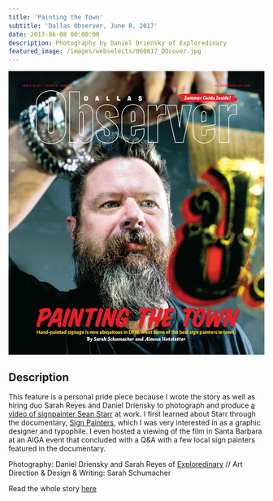```yaml
---
title: 'Painting the Town'
subtitle: 'Dallas Observer, June 8, 2017'
date: 2017-06-08 00:00:00
description: Photography by Daniel Driensky of Exploredinary
featured_image: /images/webselects/060817_DOcover.jpg
---
```


![](/images/webselects/060817_DOcover.jpg)

## Description

This feature is a personal pride piece because I wrote the story as well as hiring duo Sarah Reyes and Daniel Driensky to photograph and  produce [a video of signpainter Sean Starr](https://www.dallasobserver.com/video/on-the-job-with-sign-painters-starr-studios-2mcUj3Ho) at work. I first learned about Starr through the documentary, [Sign Painters](http://www.signpaintersfilm.com/), which I was very interested in as a graphic designer and typophile. I even hosted a viewing of the film in Santa Barbara at an AIGA event that concluded with a Q&A with a few local sign painters featured in the documentary.

Photography: Daniel Driensky and Sarah Reyes of [Exploredinary](https://www.exploredinary.com/) // Art Direction & Design & Writing: Sarah Schumacher

Read the whole story [here](https://www.dallasobserver.com/arts/dfw-sign-painters-talk-about-their-crafts-popularity-9486631)
